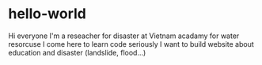 # hello-world
Hi everyone
I'm a reseacher for disaster at Vietnam acadamy for water resorcuse
I come here to learn code seriously
I want to build website about education and disaster (landslide, flood...)
